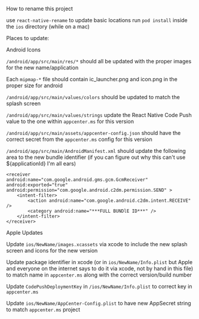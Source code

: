 How to rename this project

use `react-native-rename` to update basic locations
run `pod install` inside the `ios` directory (while on a mac)

Places to update:

Android Icons

`/android/app/src/main/res/*` should all be updated with the proper images for the new name/application

Each `mipmap-*` file should contain ic_launcher.png and icon.png in the proper size for android

`/android/app/src/main/values/colors` should be updated to match the splash screen


`/android/app/src/main/values/strings` update the React Native Code Push value to the one within `appcenter.ms` for this version

`/android/app/src/main/assets/appcenter-config.json` should have the correct secret from the `appcenter.ms` config for this version

`/android/app/src/main/AndroidManifest.xml` should update the following area to the new bundle identifier (if you can figure out why this can't use ${applicationId} I'm all ears)

```
<receiver
android:name="com.google.android.gms.gcm.GcmReceiver"
android:exported="true"
android:permission="com.google.android.c2dm.permission.SEND" >
    <intent-filter>
        <action android:name="com.google.android.c2dm.intent.RECEIVE" />
        <category android:name="***FULL BUNDlE ID***" />
    </intent-filter>
</receiver>
```

Apple Updates

Update `ios/NewName/images.xcassets` via xcode to include the new splash screen and icons for the new version

Update package identifier in xcode (or in `ios/NewName/Info.plist` but Apple and everyone on the internet says to do it via xcode, not by hand in this file) to match name in `appcenter.ms` along with the correct version/build number

Update `CodePushDeploymentKey` in `/ios/NewName/Info.plist` to correct key in `appcenter.ms`

Update `ios/NewName/AppCenter-Config.plist` to have new AppSecret string to match `appcenter.ms` project
